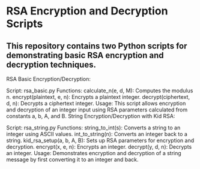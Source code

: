 # RSA Encryption and Decryption Scripts
## This repository contains two Python scripts for demonstrating basic RSA encryption and decryption techniques.

RSA Basic Encryption/Decryption:

Script: rsa_basic.py
Functions:
calculate_n(e, d, M): Computes the modulus n.
encrypt(plaintext, e, n): Encrypts a plaintext integer.
decrypt(ciphertext, d, n): Decrypts a ciphertext integer.
Usage: This script allows encryption and decryption of an integer input using RSA parameters calculated from constants a, b, A, and B.
String Encryption/Decryption with Kid RSA:

Script: rsa_string.py
Functions:
string_to_int(s): Converts a string to an integer using ASCII values.
int_to_string(n): Converts an integer back to a string.
kid_rsa_setup(a, b, A, B): Sets up RSA parameters for encryption and decryption.
encrypt(x, e, n): Encrypts an integer.
decrypt(y, d, n): Decrypts an integer.
Usage: Demonstrates encryption and decryption of a string message by first converting it to an integer and back.

